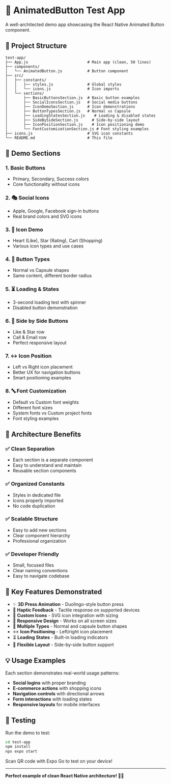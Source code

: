 # 🧪 AnimatedButton Test App

A well-architected demo app showcasing the React Native Animated Button component.

## 📁 Project Structure

```
test-app/
├── App.js                          # Main app (clean, 50 lines)
├── components/
│   └── AnimatedButton.js           # Button component
├── src/
│   ├── constants/
│   │   ├── styles.js               # Global styles
│   │   └── icons.js                # Icon imports
│   └── sections/
│       ├── BasicButtonsSection.js  # Basic button examples
│       ├── SocialIconsSection.js   # Social media buttons
│       ├── IconDemoSection.js      # Icon demonstrations
│       ├── ButtonTypesSection.js   # Normal vs Capsule
│       ├── LoadingStatesSection.js    # Loading & disabled states
│       ├── SideBySideSection.js      # Side-by-side layout
│       ├── IconPositionSection.js    # Icon positioning demo
│       └── FontCustomizationSection.js # Font styling examples
├── icons.js                        # SVG icon constants
└── README.md                       # This file
```

## 🎯 Demo Sections

### 1. **Basic Buttons**
- Primary, Secondary, Success colors
- Core functionality without icons

### 2. **🎭 Social Icons**
- Apple, Google, Facebook sign-in buttons
- Real brand colors and SVG icons

### 3. **🎨 Icon Demo**
- Heart (Like), Star (Rating), Cart (Shopping)
- Various icon types and use cases

### 4. **🎪 Button Types**
- Normal vs Capsule shapes
- Same content, different border radius

### 5. **⏳ Loading & States**
- 3-second loading test with spinner
- Disabled button demonstration

### 6. **👥 Side by Side Buttons**
- Like & Star row
- Call & Email row
- Perfect responsive layout

### 7. **↔️ Icon Position**
- Left vs Right icon placement
- Better UX for navigation buttons
- Smart positioning examples

### 8. **🔤 Font Customization**
- Default vs Custom font weights
- Different font sizes
- System fonts vs Custom project fonts
- Font styling examples

## 🎨 Architecture Benefits

### ✅ **Clean Separation**
- Each section is a separate component
- Easy to understand and maintain
- Reusable section components

### ✅ **Organized Constants**
- Styles in dedicated file
- Icons properly imported
- No code duplication

### ✅ **Scalable Structure**
- Easy to add new sections
- Clear component hierarchy
- Professional organization

### ✅ **Developer Friendly**
- Small, focused files
- Clear naming conventions
- Easy to navigate codebase

## 🚀 Key Features Demonstrated

- ✨ **3D Press Animation** - Duolingo-style button press
- 📳 **Haptic Feedback** - Tactile response on supported devices
- 🎨 **Custom Icons** - SVG icon integration with sizing
- 📱 **Responsive Design** - Works on all screen sizes
- 🎪 **Multiple Types** - Normal and capsule button shapes
- ↔️ **Icon Positioning** - Left/right icon placement
- ⏳ **Loading States** - Built-in loading indicators
- 👥 **Flexible Layout** - Side-by-side button support

## 💡 Usage Examples

Each section demonstrates real-world usage patterns:

- **Social logins** with proper branding
- **E-commerce actions** with shopping icons
- **Navigation controls** with directional arrows
- **Form interactions** with loading states
- **Responsive layouts** for mobile interfaces

## 🧪 Testing

Run the demo to test:
```bash
cd test-app
npm install
npx expo start
```

Scan QR code with Expo Go to test on your device!

---

**Perfect example of clean React Native architecture! 🎯✨**
